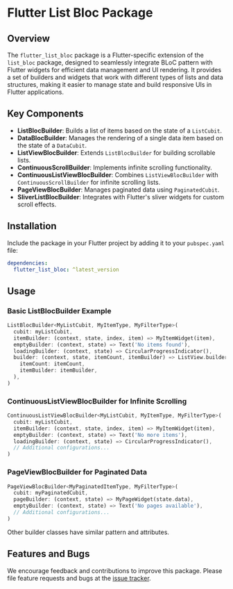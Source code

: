 # Flutter List Bloc Package

## Overview

The `flutter_list_bloc` package is a Flutter-specific extension of the `list_bloc` package, designed to seamlessly integrate BLoC pattern with Flutter widgets for efficient data management and UI rendering. It provides a set of builders and widgets that work with different types of lists and data structures, making it easier to manage state and build responsive UIs in Flutter applications.

## Key Components

- **ListBlocBuilder**: Builds a list of items based on the state of a `ListCubit`.
- **DataBlocBuilder**: Manages the rendering of a single data item based on the state of a `DataCubit`.
- **ListViewBlocBuilder**: Extends `ListBlocBuilder` for building scrollable lists.
- **ContinuousScrollBuilder**: Implements infinite scrolling functionality.
- **ContinuousListViewBlocBuilder**: Combines `ListViewBlocBuilder` with `ContinuousScrollBuilder` for infinite scrolling lists.
- **PageViewBlocBuilder**: Manages paginated data using `PaginatedCubit`.
- **SliverListBlocBuilder**: Integrates with Flutter's sliver widgets for custom scroll effects.

## Installation

Include the package in your Flutter project by adding it to your `pubspec.yaml` file:

```yaml
dependencies:
  flutter_list_bloc: ^latest_version
```

## Usage

### Basic ListBlocBuilder Example

```dart
ListBlocBuilder<MyListCubit, MyItemType, MyFilterType>(
  cubit: myListCubit,
  itemBuilder: (context, state, index, item) => MyItemWidget(item),
  emptyBuilder: (context, state) => Text('No items found'),
  loadingBuilder: (context, state) => CircularProgressIndicator(),
  builder: (context, state, itemCount, itemBuilder) => ListView.builder(
    itemCount: itemCount,
    itemBuilder: itemBuilder,
  ),
)
```

### ContinuousListViewBlocBuilder for Infinite Scrolling

```dart
ContinuousListViewBlocBuilder<MyListCubit, MyItemType, MyFilterType>(
  cubit: myListCubit,
  itemBuilder: (context, state, index, item) => MyItemWidget(item),
  emptyBuilder: (context, state) => Text('No more items'),
  loadingBuilder: (context, state) => CircularProgressIndicator(),
  // Additional configurations...
)
```

### PageViewBlocBuilder for Paginated Data

```dart
PageViewBlocBuilder<MyPaginatedItemType, MyFilterType>(
  cubit: myPaginatedCubit,
  pageBuilder: (context, state) => MyPageWidget(state.data),
  emptyBuilder: (context, state) => Text('No pages available'),
  // Additional configurations...
)
```

Other builder classes have similar pattern and attributes.

## Features and Bugs

We encourage feedback and contributions to improve this package. Please file feature requests and bugs at the [issue tracker](https://github.com/your-repo/flutter_list_bloc/issues).
